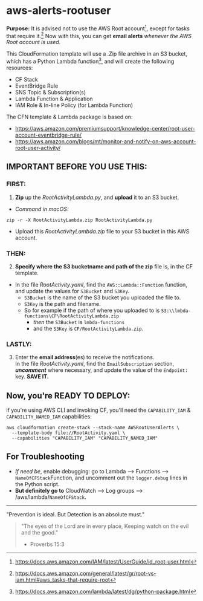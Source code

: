 # aws-alerts-rootuser

**Purpose:**
It is advised not to use the AWS Root account[^1], except for tasks that require it.[^2]
  Now with this, you can get **email alerts** *whenever the AWS Root account is used*.

This CloudFormation template will use a .Zip file archive in an S3 bucket, which has a Python Lambda function[^3], 
and will create the following resources:
  
- CF Stack
- EventBridge Rule
- SNS Topic & Subscription(s)
- Lambda Function & Application
- IAM Role & In-line Policy (for Lambda Function)
  
  
The CFN template & Lambda package is based on:
- https://aws.amazon.com/premiumsupport/knowledge-center/root-user-account-eventbridge-rule/
- https://aws.amazon.com/blogs/mt/monitor-and-notify-on-aws-account-root-user-activity/
  
  
## **IMPORTANT BEFORE YOU USE THIS**:  
  
  ### FIRST: 
1. **Zip** up the *RootActivityLambda.py*, and **upload** it to an S3 bucket.
  - *Command in macOS:*  
  ```
  zip -r -X RootActivityLambda.zip RootActivityLambda.py
  ```
  - Upload this *RootActivityLambda.zip* file to your S3 bucket in this AWS account.
  
  
  ### THEN: 
2. **Specify where the S3 bucketname and path of the zip** file is, in the CF template.
  - In the file *RootActivity.yaml*, find the `AWS::Lambda::Function` function, and update the values for `S3Bucket` and `S3Key`.
    - `S3Bucket` is the name of the S3 bucket you uploaded the file to.
    - `S3Key` is the path and filename.
    - So for example if the path of where you uploaded to is `S3:\\lmbda-functions\CF\RootActivityLambda.zip` 
      - _then_ the `S3Bucket` is `lmbda-functions` 
      - and the `S3Key` is `CF/RootActivityLambda.zip`.
  
  ### LASTLY: 
3. Enter the **email address**(es) to receive the notifications.  
  In the file *RootActivity.yaml*, find the `EmailSubscription` section, **_uncomment_** where necessary, and update the value of the `Endpoint:` key.  **SAVE IT.**


## Now, you're READY TO DEPLOY:
  if you're using AWS CLI and invoking CF, 
  you'll need the `CAPABILITY_IAM` & `CAPABILITY_NAMED_IAM` capabilities:

```
aws cloudformation create-stack --stack-name AWSRootUserAlerts \
  --template-body file://RootActivity.yaml \
  --capabilities "CAPABILITY_IAM" "CAPABILITY_NAMED_IAM"
```
  
## For Troubleshooting

- *If need be*, enable debugging: go to Lambda --> Functions --> `NameOfCFStack`Function, and uncomment out the `logger.debug` lines in the Python script.
- **But definitely go to** CloudWatch --> Log groups --> /aws/lambda/`NameOfCFStack`.

------------------------------------------------------------

"Prevention is ideal. But Detection is an absolute must."

>"The eyes of the Lord are in every place, 
>Keeping watch on the evil and the good."
> - Proverbs 15:3



[^1]: https://docs.aws.amazon.com/IAM/latest/UserGuide/id_root-user.html
[^2]: https://docs.aws.amazon.com/general/latest/gr/root-vs-iam.html#aws_tasks-that-require-root
[^3]: https://docs.aws.amazon.com/lambda/latest/dg/python-package.html

